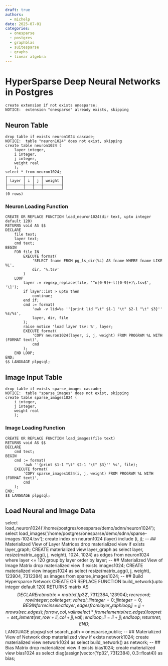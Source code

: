 ```yaml
---
draft: true
authors:
  - michelp
date: 2025-07-01
categories:
  - onesparse
  - postgres
  - graphblas
  - suitesparse
  - graphs
  - linear algebra
---
```

# HyperSparse Deep Neural Networks in Postgres

``` postgres-console
create extension if not exists onesparse;
NOTICE:  extension "onesparse" already exists, skipping
```
## Neuron Table
``` postgres-console
drop table if exists neuron1024 cascade;
NOTICE:  table "neuron1024" does not exist, skipping
create table neuron1024 (
    layer integer,
    i integer,
    j integer,
    weight real
    );
select * from neuron1024;
┌───────┬───┬───┬────────┐
│ layer │ i │ j │ weight │
├───────┼───┼───┼────────┤
└───────┴───┴───┴────────┘
(0 rows)

```
### Neuron Loading Function
``` postgres-console
CREATE OR REPLACE FUNCTION load_neuron1024(dir text, upto integer default 120)
RETURNS void AS $$
DECLARE
    file text;
    layer text;
    cmd text;
BEGIN
    FOR file IN
        EXECUTE format(
            'SELECT fname FROM pg_ls_dir(%L) AS fname WHERE fname LIKE %L',
            dir, '%.tsv'
        )
    LOOP
        layer := regexp_replace(file, '^n[0-9]+-l([0-9]+)\.tsv$', '\1');
        if layer::int > upto then
            continue;
        end if;
        cmd := format(
            'awk -v lid=%s ''{print lid "\t" $1-1 "\t" $2-1 "\t" $3}'' %s/%s',
            layer, dir, file
        );
        raise notice 'load layer tsv: %', layer;
        EXECUTE format(
            'COPY neuron1024(layer, i, j, weight) FROM PROGRAM %L WITH (FORMAT text)',
            cmd
        );
    END LOOP;
END;
$$ LANGUAGE plpgsql;
```
## Image Input Table
``` postgres-console
drop table if exists sparse_images cascade;
NOTICE:  table "sparse_images" does not exist, skipping
create table sparse_images1024 (
    i integer,
    j integer,
    weight real
    );
```
### Image Loading Function
``` postgres-console
CREATE OR REPLACE FUNCTION load_images(file text)
RETURNS void AS $$
DECLARE
    cmd text;
BEGIN
    cmd := format(
        'awk ''{print $1-1 "\t" $2-1 "\t" $3}'' %s', file);
    EXECUTE format(
        'COPY sparse_images1024(i, j, weight) FROM PROGRAM %L WITH (FORMAT text)',
        cmd
    );
END;
$$ LANGUAGE plpgsql;
```
## Load Neural and Image Data
select load_neuron1024('/home/postgres/onesparse/demo/sdnn/neuron1024');
select load_images('/home/postgres/onesparse/demo/sdnn/sparse-images-1024.tsv');
create index on neuron1024 (layer) include (i, j);
-- ## Materialized View of Layer Matrices
drop materialized view if exists layer_graph;
CREATE materialized view layer_graph as
    select layer,
           resize(matrix_agg(i, j, weight), 1024, 1024) as edges
    from neuron1024
    where layer <= 120
    group by layer
    order by layer;
-- ## Materialized View of Image Matrix
drop materialized view if exists images1024;
CREATE materialized view images1024 as
    select resize(matrix_agg(i, j, weight), 123904, 7312384) as images
    from sparse_images1024;
-- ## Build Hypersparse Network
CREATE OR REPLACE FUNCTION build_network(upto integer default 120)
RETURNS matrix AS $$
DECLARE
    ret matrix = matrix('fp32', 7312384, 123904);
    rec record;
    row integer;
    col integer;
    val real;
    ii integer = 0;
    jj integer = 0;
BEGIN
    for rec in select layer, edges from layer_graph loop
        jj = jj + nrows(rec.edges);
        for row, col, val in select * from elements(rec.edges) loop
            ret = set_element(ret, row + ii, col + jj, val);
        end loop;
        ii = ii + jj;
    end loop;
    return ret;
END;
$$ LANGUAGE plpgsql set search_path = onesparse,public;
-- ## Materialized View of Network
drop materialized view if exists network1024;
create materialized view network1024 as
    select build_network() as network;
-- ## Bias Matrix
drop materialized view if exists bias1024;
create materialized view bias1024 as
    select diag(assign(vector('fp32', 7312384), 0.3::float4)) as bias;